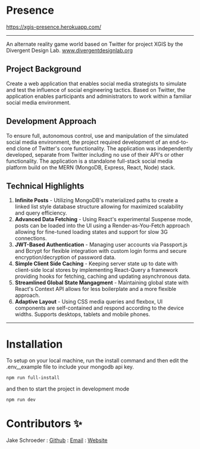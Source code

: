 # Presence
https://xgis-presence.herokuapp.com/

---
An alternate reality game world based on Twitter for project XGIS by the Divergent Design Lab. 
www.divergentdesignlab.org

## Project Background
Create a web application that enables social media strategists to simulate and test the influence of social engineering tactics. Based on Twitter, the application enables participants and administrators to work within a familiar social media environment. 

## Development Approach
To ensure full, autonomous control, use and manipulation of the simulated social media environment, the project required development of an end-to-end clone of Twitter's core functionality. The application was independently developed, separate from Twitter including no use of their API's or other functionality. The application is a standalone full-stack social media platform build on the MERN (MongoDB, Express, React, Node) stack.

## Technical Highlights

1. **Infinite Posts** - Utilizing MongoDB's materialized paths to create a linked list style database structure allowing for maximized scalability and query efficiency.
2. **Advanced Data Fetching** - Using React's experimental Suspense mode, posts can be loaded into the UI using a Render-as-You-Fetch approach allowing for fine-tuned loading states and support for slow 3G connections.
3. **JWT-Based Authentication** - Managing user accounts via Passport.js and Bcrypt for flexible integration with custom login forms and secure encryption/decryption of password data.
4. **Simple Client Side Caching** - Keeping server state up to date with client-side local stores by implementing React-Query a framework providing hooks for fetching, caching and updating asynchronous data.  
5. **Streamlined Global State Mangagment** - Maintaining global state with React's Context API allows for less boilerplate and a more flexible approach.
6. **Adaptive Layout** - Using CSS media queries and flexbox, UI components are self-contained and respond according to the device widths. Supports desktops, tablets and mobile phones.

---

# Installation

To setup on your local machine, run the install command and then edit the .env__example file to include your mongodb api key.

`npm run full-install`

and then to start the project in development mode

`npm run dev`

# Contributors ✨

Jake Schroeder : [Github](https://github.com/JakeSchroeder) : [Email](mailto:jake.schroeder@isophex.com) : [Website](https://jakeschroeder.me)


